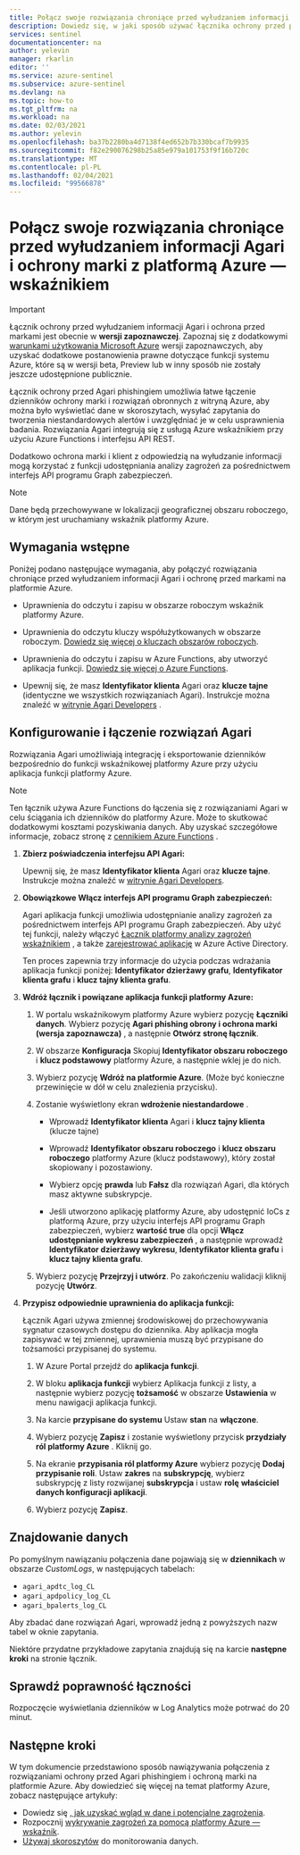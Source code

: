 ```yaml
---
title: Połącz swoje rozwiązania chroniące przed wyłudzaniem informacji Agari i ochrony marki z platformą Azure Microsoft Docs
description: Dowiedz się, w jaki sposób używać łącznika ochrony przed phishingiem Agari i programu do ściągania swoich dzienników do platformy Azure. Wyświetlaj dane Agari w skoroszytach, twórz Alerty i ulepszaj badanie.
services: sentinel
documentationcenter: na
author: yelevin
manager: rkarlin
editor: ''
ms.service: azure-sentinel
ms.subservice: azure-sentinel
ms.devlang: na
ms.topic: how-to
ms.tgt_pltfrm: na
ms.workload: na
ms.date: 02/03/2021
ms.author: yelevin
ms.openlocfilehash: ba37b2280ba4d7138f4ed652b7b330bcaf7b9935
ms.sourcegitcommit: f82e290076298b25a85e979a101753f9f16b720c
ms.translationtype: MT
ms.contentlocale: pl-PL
ms.lasthandoff: 02/04/2021
ms.locfileid: "99566878"
---
```

# <a name="connect-your-agari-phishing-defense-and-brand-protection-solutions-to-azure-sentinel"></a>Połącz swoje rozwiązania chroniące przed wyłudzaniem informacji Agari i ochrony marki z platformą Azure — wskaźnikiem

> [!IMPORTANT]
> Łącznik ochrony przed wyłudzaniem informacji Agari i ochrona przed markami jest obecnie w **wersji zapoznawczej**. Zapoznaj się z dodatkowymi [warunkami użytkowania Microsoft Azure](https://azure.microsoft.com/support/legal/preview-supplemental-terms/) wersji zapoznawczych, aby uzyskać dodatkowe postanowienia prawne dotyczące funkcji systemu Azure, które są w wersji beta, Preview lub w inny sposób nie zostały jeszcze udostępnione publicznie.

Łącznik ochrony przed Agari phishingiem umożliwia łatwe łączenie dzienników ochrony marki i rozwiązań obronnych z witryną Azure, aby można było wyświetlać dane w skoroszytach, wysyłać zapytania do tworzenia niestandardowych alertów i uwzględniać je w celu usprawnienia badania. Rozwiązania Agari integrują się z usługą Azure wskaźnikiem przy użyciu Azure Functions i interfejsu API REST.

Dodatkowo ochrona marki i klient z odpowiedzią na wyłudzanie informacji mogą korzystać z funkcji udostępniania analizy zagrożeń za pośrednictwem interfejs API programu Graph zabezpieczeń.

> [!NOTE]
> Dane będą przechowywane w lokalizacji geograficznej obszaru roboczego, w którym jest uruchamiany wskaźnik platformy Azure.

## <a name="prerequisites"></a>Wymagania wstępne

Poniżej podano następujące wymagania, aby połączyć rozwiązania chroniące przed wyłudzaniem informacji Agari i ochronę przed markami na platformie Azure.

- Uprawnienia do odczytu i zapisu w obszarze roboczym wskaźnik platformy Azure.

- Uprawnienia do odczytu kluczy współużytkowanych w obszarze roboczym. [Dowiedz się więcej o kluczach obszarów roboczych](../azure-monitor/platform/log-analytics-agent.md#workspace-id-and-key).

- Uprawnienia do odczytu i zapisu w Azure Functions, aby utworzyć aplikacja funkcji. [Dowiedz się więcej o Azure Functions](../azure-functions/index.yml).

- Upewnij się, że masz **Identyfikator klienta** Agari oraz **klucze tajne** (identyczne we wszystkich rozwiązaniach Agari). Instrukcje można znaleźć w [witrynie Agari Developers](https://developers.agari.com/agari-platform/docs/quick-start) .

## <a name="configure-and-connect-agari-solutions"></a>Konfigurowanie i łączenie rozwiązań Agari 

Rozwiązania Agari umożliwiają integrację i eksportowanie dzienników bezpośrednio do funkcji wskaźnikowej platformy Azure przy użyciu aplikacja funkcji platformy Azure.

> [!NOTE]
> Ten łącznik używa Azure Functions do łączenia się z rozwiązaniami Agari w celu ściągania ich dzienników do platformy Azure. Może to skutkować dodatkowymi kosztami pozyskiwania danych. Aby uzyskać szczegółowe informacje, zobacz stronę z [cennikiem Azure Functions](https://azure.microsoft.com/pricing/details/functions/) .

1. **Zbierz poświadczenia interfejsu API Agari:** 

    Upewnij się, że masz **Identyfikator klienta** Agari oraz **klucze tajne**. Instrukcje można znaleźć w [witrynie Agari Developers](https://developers.agari.com/agari-platform/docs/quick-start#generate-api-credentials).

1. **Obowiązkowe Włącz interfejs API programu Graph zabezpieczeń:** 

    Agari aplikacja funkcji umożliwia udostępnianie analizy zagrożeń za pośrednictwem interfejs API programu Graph zabezpieczeń. Aby użyć tej funkcji, należy włączyć [Łącznik platformy analizy zagrożeń wskaźnikiem](connect-threat-intelligence.md) , a także [zarejestrować aplikację](/graph/auth-register-app-v2) w Azure Active Directory.

    Ten proces zapewnia trzy informacje do użycia podczas wdrażania aplikacja funkcji poniżej: **Identyfikator dzierżawy grafu**, **Identyfikator klienta grafu** i **klucz tajny klienta grafu**.

1. **Wdróż łącznik i powiązane aplikacja funkcji platformy Azure:** 

    1. W portalu wskaźnikowym platformy Azure wybierz pozycję **Łączniki danych**. Wybierz pozycję **Agari phishing obrony i ochrona marki (wersja zapoznawcza)** , a następnie **Otwórz stronę łącznik**.

    1. W obszarze **Konfiguracja** Skopiuj **Identyfikator obszaru roboczego** i **klucz podstawowy** platformy Azure, a następnie wklej je do nich.

    1. Wybierz pozycję **Wdróż na platformie Azure**. (Może być konieczne przewinięcie w dół w celu znalezienia przycisku).

    1. Zostanie wyświetlony ekran **wdrożenie niestandardowe** .

        - Wprowadź **Identyfikator klienta** Agari i **klucz tajny klienta** (klucze tajne)

        - Wprowadź **Identyfikator obszaru roboczego** i **klucz obszaru roboczego** platformy Azure (klucz podstawowy), który został skopiowany i pozostawiony.

        - Wybierz opcję **prawda** lub **Fałsz** dla rozwiązań Agari, dla których masz aktywne subskrypcje.

        - Jeśli utworzono aplikację platformy Azure, aby udostępnić IoCs z platformą Azure, przy użyciu interfejs API programu Graph zabezpieczeń, wybierz **wartość true** dla opcji **Włącz udostępnianie wykresu zabezpieczeń** , a następnie wprowadź **Identyfikator dzierżawy wykresu**, **Identyfikator klienta grafu** i **klucz tajny klienta grafu**.

    1. Wybierz pozycję **Przejrzyj i utwórz**. Po zakończeniu walidacji kliknij pozycję **Utwórz**.

1. **Przypisz odpowiednie uprawnienia do aplikacja funkcji:**

    Łącznik Agari używa zmiennej środowiskowej do przechowywania sygnatur czasowych dostępu do dziennika. Aby aplikacja mogła zapisywać w tej zmiennej, uprawnienia muszą być przypisane do tożsamości przypisanej do systemu.

    1. W Azure Portal przejdź do **aplikacja funkcji**.

    1. W bloku **aplikacja funkcji** wybierz Aplikacja funkcji z listy, a następnie wybierz pozycję **tożsamość** w obszarze **Ustawienia** w menu nawigacji aplikacja funkcji.

    1. Na karcie **przypisane do systemu** Ustaw **stan** na **włączone**. 

    1. Wybierz pozycję **Zapisz** i zostanie wyświetlony przycisk **przydziały ról platformy Azure** . Kliknij go.

    1. Na ekranie **przypisania ról platformy Azure** wybierz pozycję **Dodaj przypisanie roli**. Ustaw **zakres** na **subskrypcję**, wybierz subskrypcję z listy rozwijanej **subskrypcja** i ustaw **rolę** **właściciel danych konfiguracji aplikacji**. 

    1. Wybierz pozycję **Zapisz**.

## <a name="find-your-data"></a>Znajdowanie danych

Po pomyślnym nawiązaniu połączenia dane pojawiają się w **dziennikach** w obszarze *CustomLogs*, w następujących tabelach: 

- `agari_apdtc_log_CL`
- `agari_apdpolicy_log_CL`
- `agari_bpalerts_log_CL`

Aby zbadać dane rozwiązań Agari, wprowadź jedną z powyższych nazw tabel w oknie zapytania.

Niektóre przydatne przykładowe zapytania znajdują się na karcie **następne kroki** na stronie łącznik.

## <a name="validate-connectivity"></a>Sprawdź poprawność łączności

Rozpoczęcie wyświetlania dzienników w Log Analytics może potrwać do 20 minut. 

## <a name="next-steps"></a>Następne kroki

W tym dokumencie przedstawiono sposób nawiązywania połączenia z rozwiązaniami ochrony przed Agari phishingiem i ochroną marki na platformie Azure. Aby dowiedzieć się więcej na temat platformy Azure, zobacz następujące artykuły:

- Dowiedz się [, jak uzyskać wgląd w dane i potencjalne zagrożenia](quickstart-get-visibility.md).
- Rozpocznij [wykrywanie zagrożeń za pomocą platformy Azure — wskaźnik](tutorial-detect-threats-built-in.md).
- [Używaj skoroszytów](tutorial-monitor-your-data.md) do monitorowania danych.
